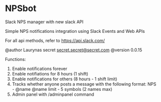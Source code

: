 # NPSbot
Slack NPS manager with new slack API


 Simple NPS notifications integration using Slack Events and Web APIs
 
 For all api methods, refer to https://api.slack.com/

  @author  Laurynas secret <secret.secret@secret.com>
  @version  0.0.15
  
  Functions: 
  1. Enable notifications forever
  2. Enable notifiations for 8 hours (1 shift)
  3. Enable notifications for others (8 hours - 1 shift limit)
  4. Tracks whether anyone posts a message with the following format:
       NPS - @name @name
       limit - 5 symbols (2 names max)
  5. Admin panel with /adminpanel command
